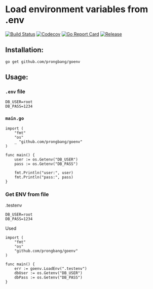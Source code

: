 # Load environment variables from .env

[![Build Status](http://img.shields.io/travis/prongbang/goenv.svg)](https://travis-ci.org/prongbang/goenv)
[![Codecov](https://img.shields.io/codecov/c/github/prongbang/goenv.svg)](https://codecov.io/gh/prongbang/goenv)
[![Go Report Card](https://goreportcard.com/badge/github.com/prongbang/goenv)](https://goreportcard.com/report/github.com/prongbang/goenv)
[![Release](https://img.shields.io/github/release/prongbang/goenv.svg?style=flat-square)](https://github.com/prongbang/goenv/releases)

## Installation:

```
go get github.com/prongbang/goenv
```

## Usage:

### `.env` file
```
DB_USER=root
DB_PASS=1234
```

### `main.go`
```golang
import (
	"fmt"
	"os"
	_ "github.com/prongbang/goenv"
)

func main() {
	user := os.Getenv("DB_USER")
	pass := os.Getenv("DB_PASS")

	fmt.Println("user:", user)
	fmt.Println("pass:", pass)
}
```

### Get ENV from file

.testenv

```
DB_USER=root
DB_PASS=1234
```

Used

```golang
import (
	"fmt"
	"os"
	"github.com/prongbang/goenv"
)

func main() {
	err := goenv.LoadEnv(".testenv")
	dbUser := os.Getenv("DB_USER")
	dbPass := os.Getenv("DB_PASS")
}
```
